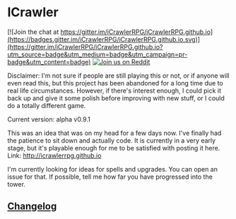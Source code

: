 # ICrawler

[![Join the chat at https://gitter.im/iCrawlerRPG/iCrawlerRPG.github.io](https://badges.gitter.im/iCrawlerRPG/iCrawlerRPG.github.io.svg)](https://gitter.im/iCrawlerRPG/iCrawlerRPG.github.io?utm_source=badge&utm_medium=badge&utm_campaign=pr-badge&utm_content=badge) [![Join us on Reddit](https://img.shields.io/badge/reddit-iCrawlerRPG-red.svg)](http://reddit.com/r/iCrawlerRPG)

Disclaimer: I'm not sure if people are still playing this or not, or if anyone will even read this, but this project has been abandoned for a long time due to real life circumstances. However, if there's interest enough, I could pick it back up and give it some polish before improving with new stuff, or I could do a totally different game.

Current version: alpha v0.9.1

This was an idea that was on my head for a few days now. I've finally had the patience to sit down and actually code.
It is currently in a very early stage, but it's playable enough for me to be satisfied with posting it here.
Link: http://icrawlerrpg.github.io


I'm currently looking for ideas for spells and upgrades. You can open an issue for that. If possible, tell me how far you have progressed into the tower.

## [Changelog](https://github.com/iCrawlerRPG/iCrawlerRPG.github.io/blob/master/CHANGELOG.md)
